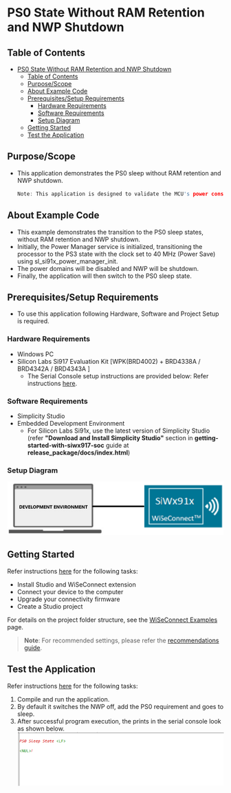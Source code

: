 # PS0 State Without RAM Retention and NWP Shutdown

## Table of Contents

- [PS0 State Without RAM Retention and NWP Shutdown](#ps0-state-without-ram-retention-and-nwp-shutdown)
  - [Table of Contents](#table-of-contents)
  - [Purpose/Scope](#purposescope)
  - [About Example Code](#about-example-code)
  - [Prerequisites/Setup Requirements](#prerequisitessetup-requirements)
    - [Hardware Requirements](#hardware-requirements)
    - [Software Requirements](#software-requirements)
    - [Setup Diagram](#setup-diagram)
  - [Getting Started](#getting-started)
  - [Test the Application](#test-the-application)

## Purpose/Scope

- This application demonstrates the PS0 sleep without RAM retention and NWP shutdown. 
  ```c
  Note: This application is designed to validate the MCU's power consumption values specified in the datasheet, and thus contain meticulous optimizations. This application should not be taken as reference for a real-time use case project bring up. This application does not support wake-up sources.
  ```

## About Example Code
- This example demonstrates the transition to the PS0 sleep states, without RAM retention and NWP shutdown.
- Initially, the Power Manager service is initialized, transitioning the processor to the PS3 state with the clock set to 40 MHz (Power Save) using sl_si91x_power_manager_init.
- The power domains will be disabled and NWP will be shutdown.
- Finally, the application will then switch to the PS0 sleep state.

## Prerequisites/Setup Requirements

- To use this application following Hardware, Software and Project Setup is required.

### Hardware Requirements

- Windows PC
- Silicon Labs Si917 Evaluation Kit [WPK(BRD4002) + BRD4338A / BRD4342A / BRD4343A ]
  - The Serial Console setup instructions are provided below:
Refer instructions [here](https://docs.silabs.com/wiseconnect/latest/wiseconnect-developers-guide-developing-for-silabs-hosts/#console-input-and-output).

### Software Requirements

- Simplicity Studio
- Embedded Development Environment
  - For Silicon Labs Si91x, use the latest version of Simplicity Studio (refer **"Download and Install Simplicity Studio"** section in **getting-started-with-siwx917-soc** guide at **release_package/docs/index.html**)

### Setup Diagram

![Figure: setupdiagram](resources/readme/setupdiagram.png)

## Getting Started

Refer instructions [here](https://docs.silabs.com/wiseconnect/latest/wiseconnect-getting-started/) for the following tasks:

- Install Studio and WiSeConnect extension
- Connect your device to the computer
- Upgrade your connectivity firmware
- Create a Studio project

For details on the project folder structure, see the [WiSeConnect Examples](https://docs.silabs.com/wiseconnect/latest/wiseconnect-examples/#example-folder-structure) page.

> **Note**: For recommended settings, please refer the [recommendations guide](https://docs.silabs.com/wiseconnect/latest/wiseconnect-developers-guide-prog-recommended-settings/).

## Test the Application

Refer instructions [here](https://docs.silabs.com/wiseconnect/latest/wiseconnect-getting-started/) for the following tasks:

1. Compile and run the application.
2. By default it switches the NWP off, add the PS0 requirement and goes to sleep.
3. After successful program execution, the prints in the serial console look as shown below.
  ![Figure: PS0 Sleep State](resources/readme/ps0_sleep_state.png)
